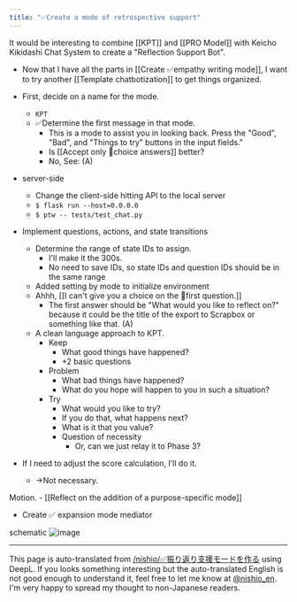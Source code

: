 ```yaml
---
title: "✅Create a mode of retrospective support"
---
```


It would be interesting to combine [[KPT]] and [[PRO Model]] with Keicho Kikidashi Chat System to create a "Reflection Support Bot".
- Now that I have all the parts in [[Create ✅empathy writing mode]], I want to try another [[Template chatbotization]] to get things organized.

- First, decide on a name for the mode.
    - `KPT`
    - ✅Determine the first message in that mode.
        - This is a mode to assist you in looking back. Press the "Good", "Bad", and "Things to try" buttons in the input fields."
        - Is [[Accept only 🤔choice answers]] better?
        - No, See: (A)
- server-side
    - Change the client-side hitting API to the local server
    - `$ flask run --host=0.0.0.0`
    - `$ ptw -- tests/test_chat.py`
- Implement questions, actions, and state transitions
    - Determine the range of state IDs to assign.
        - I'll make it the 300s.
        - No need to save IDs, so state IDs and question IDs should be in the same range
    - Added setting by mode to initialize environment
    - Ahhh, [[I can't give you a choice on the 🤔first question.]]
        - The first answer should be "What would you like to reflect on?" because it could be the title of the export to Scrapbox or something like that. (A)
    - A clean language approach to KPT.
        - Keep
            - What good things have happened?
            - +2 basic questions
        - Problem
            - What bad things have happened?
            - What do you hope will happen to you in such a situation?
        - Try
            - What would you like to try?
            - If you do that, what happens next?
            - What is it that you value?
            - Question of necessity
                - Or, can we just relay it to Phase 3?

- If I need to adjust the score calculation, I'll do it.
    - →Not necessary.

Motion.
    - [[Reflect on the addition of a purpose-specific mode]]
- Create ✅ expansion mode mediator

schematic
![image](https://gyazo.com/492c78d7ed4f16b6b35c5b457f3a0594/thumb/1000)


---
This page is auto-translated from [/nishio/✅振り返り支援モードを作る](https://scrapbox.io/nishio/✅振り返り支援モードを作る) using DeepL. If you looks something interesting but the auto-translated English is not good enough to understand it, feel free to let me know at [@nishio_en](https://twitter.com/nishio_en). I'm very happy to spread my thought to non-Japanese readers.